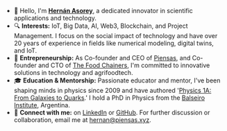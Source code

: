 - 👋 Hello, I'm **[Hernán Asorey](https://piensas.xyz/hernan-asorey)**, a dedicated innovator in scientific applications and technology.
- 🔍 **Interests:** IoT, Big Data, AI, Web3, Blockchain, and Project Management. I focus on the social impact of technology and have over 20 years of experience in fields like numerical modeling, digital twins, and IoT.
- 🌱 **Entrepreneurship:** As Co-founder and CEO of [Piensas](https://piensas.xyz), and Co-founder and CTO of [The Food Chainers](http://thefoodchainers.io), I'm committed to innovative solutions in technology and agrifoodtech.
- 🎓 **Education & Mentorship:** Passionate educator and mentor, I've been shaping minds in physics since 2009 and have authored '[Physics 1A: From Galaxies to Quarks](https://editorial.unrn.edu.ar/index.php/catalogo/346/view_bl/62/lecturas-de-catedra/92/fisica-ia-de-las-galaxias-a-los-quarks).' I hold a PhD in Physics from the [Balseiro Institute](https://www.ib.edu.ar), Argentina.
- 🤝 **Connect with me:** on [LinkedIn](https://www.linkedin.com/in/asoreyh/) or [GitHub](https://github.com/hernan-piensas). For further discussion or collaboration, email me at [hernan@piensas.xyz](mailto:hernan@piensas.xyz).
